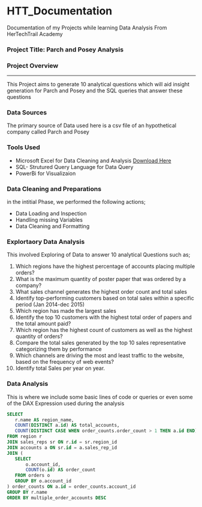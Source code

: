 # HTT_Documentation
Documentation of my Projects while learning Data Analysis From HerTechTrail Academy

### Project Title: Parch and Posey Analysis

### Project Overview
---
This Project aims to  generate 10 analytical questions which will aid insight generation for Parch and Posey and the SQL queries that  answer these questions 

### Data Sources
 The primary source of Data used here is a csv file of an hypothetical company called Parch and Posey

### Tools Used

- Microsoft Excel for Data Cleaning and Analysis [Download Here](https://www.Microsoft.com)
- SQL- Strutured Query Language for Data Query
- PowerBi for Visualizaion

### Data Cleaning and Preparations
  in the intitial Phase, we performed the following actions;
  - Data Loading and Inspection
  - Handling missing Variables
  - Data Cleaning and Formatting
 
### Explortaory Data Analysis
  This involved Exploring of Data to answer 10 analytical Questions such as;
 1. Which regions have the highest percentage of accounts placing multiple orders?
 2. What is the maximum quantity of poster paper that was ordered by a company?
 3. What sales channel generates the highest order count and total sales
 4. Identify top-performing customers based on total sales within a specific period (Jan 2014-dec 2015)
 5. Which region has made the largest sales
 6. Identify the top 10 customers with the highest total order of papers and the total amount paid?
 7. Which region has the highest count of customers as well as the highest quantity of orders?
 8. Compare the total sales generated by the top 10 sales representative categorizing them by performance
 9. Which channels are driving the most and least traffic to the website, based on the frequency of web events?
 10. Identify total Sales per year on year.

 ### Data Analysis
 This is where we include some basic lines of code or queries or even some of the DAX Expression used during the analysis

 ```SQL
SELECT 
    r.name AS region_name,
    COUNT(DISTINCT a.id) AS total_accounts,
    COUNT(DISTINCT CASE WHEN order_counts.order_count > 1 THEN a.id END) AS multiple_order_accounts   
FROM region r
JOIN sales_reps sr ON r.id = sr.region_id
JOIN accounts a ON sr.id = a.sales_rep_id
JOIN (
    SELECT 
        o.account_id, 
        COUNT(o.id) AS order_count
    FROM orders o
    GROUP BY o.account_id
) order_counts ON a.id = order_counts.account_id
GROUP BY r.name
ORDER BY multiple_order_accounts DESC
```




 
